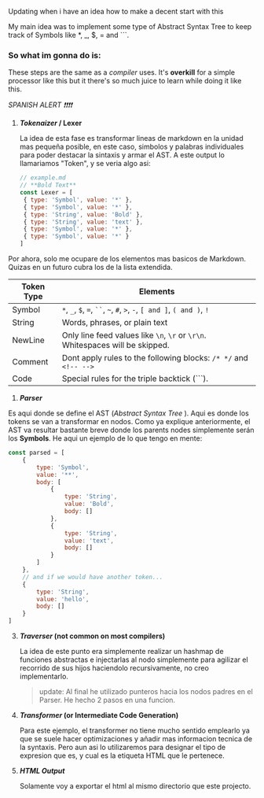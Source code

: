 Updating when i have an idea how to make a decent start with this

My main idea was to implement some type of Abstract Syntax Tree to keep track of Symbols like \*, \_, $, = and ```.

### So what im gonna do is:

These steps are the same as a _compiler_ uses. It's **overkill** for a simple processor like this but it there's so much juice to learn while doing it like this.

_SPANISH ALERT ❗❗❗❗_

1. **_Tokenaizer_ / Lexer**

   La idea de esta fase es transformar lineas de markdown en la unidad mas pequeña posible, en este caso, simbolos y palabras individuales para poder destacar la sintaxis y armar el AST. A este output lo llamariamos "Token", y se veria algo asi:

   ```js
   // example.md
   // **Bold Text**
   const Lexer = [
   	{ type: 'Symbol', value: '*' },
   	{ type: 'Symbol', value: '*' },
   	{ type: 'String', value: 'Bold' },
   	{ type: 'String', value: 'text' },
   	{ type: 'Symbol', value: '*' },
   	{ type: 'Symbol', value: '*' }
   ]
   ```

Por ahora, solo me ocupare de los elementos mas basicos de Markdown. Quizas en un futuro cubra los de la lista extendida.

| **Token Type** | **Elements**                                                                  |
| -------------- | ----------------------------------------------------------------------------- |
| Symbol         | `*`, `_`, `$`, `=`, ` `` `, `~`, `#`, `>`, `-`, `[ and ]`, `( and )`, `!`     |
| String         | Words, phrases, or plain text                                                 |
| NewLine        | Only line feed values like `\n`, `\r` or `\r\n`. Whitespaces will be skipped. |
| Comment        | Dont apply rules to the following blocks: `/* */` and `<!-- -->`              |
| Code           | Special rules for the triple backtick (```).                                  |

1. **_Parser_**

<!-- asd -->

Es aqui donde se define el AST (_Abstract Syntax Tree_ ). Aqui es donde los tokens se van a transformar en nodos.
Como ya explique anteriormente, el AST va resultar bastante breve donde los parents nodes simplemente serán los **Symbols**.
He aqui un ejemplo de lo que tengo en mente:

```js
const parsed = [
	{
		type: 'Symbol',
		value: '**',
		body: [
			{
				type: 'String',
				value: 'Bold',
				body: []
			},
			{
				type: 'String',
				value: 'text',
				body: []
			}
		]
	},
	// and if we would have another token...
	{
		type: 'String',
		value: 'hello',
		body: []
	}
]
```

3. **_Traverser_ (not common on most compilers)**

   La idea de este punto era simplemente realizar un hashmap de funciones abstractas e injectarlas al nodo simplemente para agilizar el recorrido de sus hijos haciendolo recursivamente, no creo implementarlo.

   > update:
   > Al final he utilizado punteros hacia los nodos padres en el Parser. He hecho 2 pasos en una funcion.

4. **_Transformer_ (or Intermediate Code Generation)**

   Para este ejemplo, el transformer no tiene mucho sentido emplearlo ya que se suele hacer optimizaciones y añadir mas informacion tecnica de la syntaxis. Pero aun asi lo utilizaremos para designar el tipo de expresion que es, y cual es la etiqueta HTML que le pertenece.

5. **_HTML Output_**

   Solamente voy a exportar el html al mismo directorio que este projecto.
